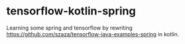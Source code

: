 # tensorflow-kotlin-spring

Learning some spring and tensorflow by rewriting https://github.com/szaza/tensorflow-java-examples-spring in kotlin. 
